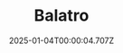 ---
title: "Balatro"
id: 2379780
date: 2025-01-04T00:00:04.707Z
link: games/steam/recent/balatro
image: http://media.steampowered.com/steamcommunity/public/images/apps/2379780/b6018068070ab0e23561694c11f7950dd6f4c752.jpg
playtime_2weeks: 960
playtime_forever: 5000
playtime_windows_forever: 0
playtime_mac_forever: 136
playtime_linux_forever: 4864
playtime_deck_forever: 4864
---